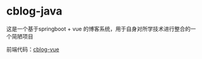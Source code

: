 # cblog-java
这是一个基于springboot + vue 的博客系统，用于自身对所学技术进行整合的一个简陋项目

前端代码：[cblog-vue](https://github.com/kulipaxxx/cblog-vue)
